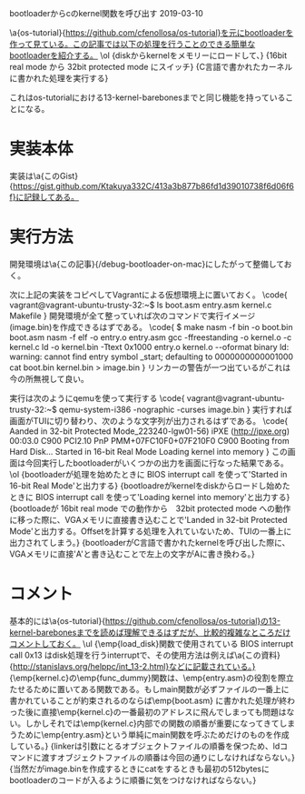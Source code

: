 bootloaderからcのkernel関数を呼び出す
2019-03-10


\a{os-tutorial}{https://github.com/cfenollosa/os-tutorial}を元にbootloaderを作って見ている。この記事では以下の処理を行うことのできる簡単なbootloaderを紹介する。
\ol
{diskからkernelをメモリーにロードして、}
{16bit real mode から 32bit protected mode にスイッチ}
{C言語で書かれたカーネルに書かれた処理を実行する}


これはos-tutorialにおける13-kernel-barebonesまでと同じ機能を持っていることになる。


# 実装本体


実装は\a{このGist}{https://gist.github.com/Ktakuya332C/413a3b877b86fd1d39010738f6d06f6f}に記録してある。


# 実行方法


開発環境は\a{この記事}{/debug-bootloader-on-mac}にしたがって整備しておく。


次に上記の実装をコピペしてVagrantによる仮想環境上に置いておく。
\code{
vagrant@vagrant-ubuntu-trusty-32:~$ ls
boot.asm  entry.asm  kernel.c  Makefile
}
開発環境が全て整っていれば次のコマンドで実行イメージ(image.bin)を作成できるはずである。
\code{
$ make
nasm -f bin -o boot.bin boot.asm
nasm -f elf -o entry.o entry.asm
gcc -ffreestanding -o kernel.o -c kernel.c
ld -o kernel.bin -Ttext 0x1000 entry.o kernel.o --oformat binary
ld: warning: cannot find entry symbol _start; defaulting to 0000000000001000
cat boot.bin kernel.bin > image.bin
}
リンカーの警告が一つ出ているがこれは今の所無視して良い。


実行は次のようにqemuを使って実行する
\code{
vagrant@vagrant-ubuntu-trusty-32:~$ qemu-system-i386 -nographic -curses image.bin
}
実行すれば画面がTUIに切り替わり、次のような文字列が出力されるはずである。
\code{
Aanded in 32-bit Protected Mode_223240-lgw01-56)
iPXE (http://ipxe.org) 00:03.0 C900 PCI2.10 PnP PMM+07FC10F0+07F210F0 C900
Booting from Hard Disk...
Started in 16-bit Real Mode
Loading kernel into memory
}
この画面は今回実行したbootloaderがいくつかの出力を画面に行なった結果である。
\ol
{bootloaderが処理を始めたときに BIOS interrupt call を使って'Started in 16-bit Real Mode'と出力する}
{bootloadreがkernelをdiskからロードし始めたときに BIOS interrupt call を使って'Loading kernel into memory'と出力する}
{bootloadeが 16bit real mode での動作から　32bit protected mode への動作に移った際に、VGAメモリに直接書き込むことで'Landed in 32-bit Protected Mode'と出力する。Offsetを計算する処理を入れていないため、TUIの一番上に出力されてしまう。}
{bootloaderがC言語で書かれたkernelを呼び出した際に、VGAメモリに直接'A'と書き込むことで左上の文字がAに書き換わる。}


# コメント


基本的には\a{os-tutorial}{https://github.com/cfenollosa/os-tutorial}の13-kernel-barebonesまでを読めば理解できるはずだが、比較的複雑なところだけコメントしておく。
\ul
{\emp{load_disk}関数で使用されている BIOS interrupt call 0x13 はdisk処理を行うinterruptで、その使用方法は例えば\a{この資料}{http://stanislavs.org/helppc/int_13-2.html}などに記載されている。}
{\emp{kernel.c}の\emp{func_dummy}関数は、\emp{entry.asm}の役割を際立たせるために置いてある関数である。もしmain関数が必ずファイルの一番上に書かれていることが約束されるのならば\emp{boot.asm} に書かれた処理が終わった後に直接\emp{kernel.c}の一番最初のアドレスに飛んでしまっても問題はない。しかしそれでは\emp{kernel.c}内部での関数の順番が重要になってきてしまうために\emp{entry.asm}という単純にmain関数を呼ぶためだけのものを作成している。}
{linkerは引数にとるオブジェクトファイルの順番を保つため、ldコマンドに渡すオブジェクトファイルの順番は今回の通りにしなければならない。}
{当然だがimage.binを作成するときにcatをするときも最初の512bytesにbootloaderのコードが入るように順番に気をつけなければならない。}
